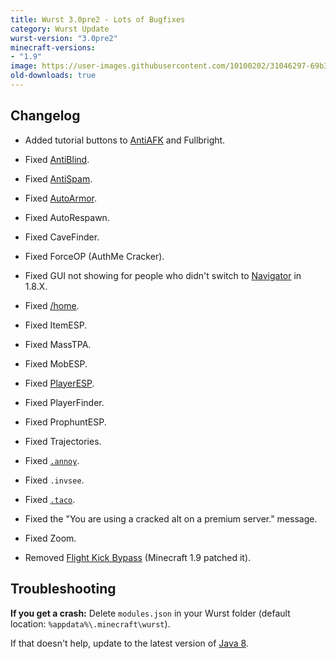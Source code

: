 ```yaml
---
title: Wurst 3.0pre2 - Lots of Bugfixes
category: Wurst Update
wurst-version: "3.0pre2"
minecraft-versions:
- "1.9"
image: https://user-images.githubusercontent.com/10100202/31046297-69b388ac-a5f6-11e7-9b94-19c4dcfde1fb.jpg
old-downloads: true
---
```

## Changelog

- Added tutorial buttons to [AntiAFK](https://wurst.wiki/antiafk) and Fullbright.

- Fixed [AntiBlind](https://wurst.wiki/antiblind).

- Fixed [AntiSpam](https://wurst.wiki/antispam).

- Fixed [AutoArmor](https://wurst.wiki/autoarmor).

- Fixed AutoRespawn.

- Fixed CaveFinder.

- Fixed ForceOP (AuthMe Cracker).

- Fixed GUI not showing for people who didn't switch to [Navigator](https://wurst.wiki/navigator) in 1.8.X.

- Fixed [/home](https://wurst.wiki/home).

- Fixed ItemESP.

- Fixed MassTPA.

- Fixed MobESP.

- Fixed [PlayerESP](https://wurst.wiki/playeresp).

- Fixed PlayerFinder.

- Fixed ProphuntESP.

- Fixed Trajectories.

- Fixed [`.annoy`](https://wurst.wiki/cmd/annoy).

- Fixed `.invsee`.

- Fixed [`.taco`](https://wurst.wiki/cmd/taco).

- Fixed the "You are using a cracked alt on a premium server." message.

- Fixed Zoom.

- Removed [Flight Kick Bypass](https://wurst.wiki/flight) (Minecraft 1.9 patched it).

## Troubleshooting

**If you get a crash:**
Delete `modules.json` in your Wurst folder (default location: `%appdata%\.minecraft\wurst`).

If that doesn't help, update to the latest version of [Java 8](https://java.com/download).
